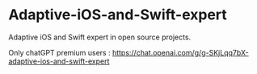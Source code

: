 # Adaptive-iOS-and-Swift-expert
Adaptive iOS and Swift expert in open source projects.

Only chatGPT premium users : https://chat.openai.com/g/g-SKjLqq7bX-adaptive-ios-and-swift-expert 